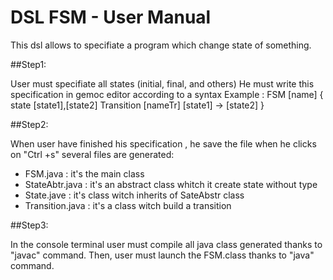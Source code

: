 # DSL FSM - User Manual
This dsl allows to specifiate a program which change state of something.

##Step1:  

User must specifiate all states (initial, final, and others)
He must write this specification in gemoc editor according to a syntax
Example : FSM [name] {
  state [state1],[state2]
  Transition [nameTr] [state1] -> [state2]
}

##Step2:  

When user have finished his specification , he save the file when he clicks on "Ctrl +s" 
several files are generated:
- FSM.java : it's the main class 
- StateAbtr.java : it's an abstract class whitch it create state without type
- State.jave : it's class witch inherits of SateAbstr class
- Transition.java : it's a class witch build a transition 

##Step3:  

In the console terminal user must compile all java class generated thanks to "javac" command.
Then, user must launch the FSM.class thanks to "java" command. 


